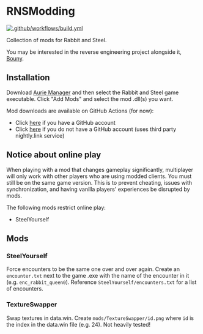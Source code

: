 # RNSModding

[![.github/workflows/build.yml](https://github.com/NotNite/RNSModding/actions/workflows/build.yml/badge.svg?branch=main)](https://github.com/NotNite/RNSModding/actions/workflows/build.yml)

Collection of mods for Rabbit and Steel.

You may be interested in the reverse engineering project alongside it, [Bouny](https://github.com/NotNite/Bouny).

## Installation

Download [Aurie Manager](https://github.com/AurieFramework/Aurie/releases/latest) and then select the Rabbit and Steel game executable. Click "Add Mods" and select the mod .dll(s) you want.

Mod downloads are available on GitHub Actions (for now):

- Click [here](https://github.com/NotNite/RNSModding/actions/workflows/build.yml?query=branch%3Amain) if you have a GitHub account
- Click [here](https://nightly.link/NotNite/RNSModding/workflows/build/main) if you do not have a GitHub account (uses third party nightly.link service)

## Notice about online play

When playing with a mod that changes gameplay significantly, multiplayer will only work with other players who are using modded clients. You must still be on the same game version. This is to prevent cheating, issues with synchronization, and having vanilla players' experiences be disrupted by mods.

The following mods restrict online play:

- SteelYourself

## Mods

### SteelYourself

Force encounters to be the same one over and over again. Create an `encounter.txt` next to the game .exe with the name of the encounter in it (e.g. `enc_rabbit_queen0`). Reference `SteelYourself/encounters.txt` for a list of encounters.

### TextureSwapper

Swap textures in data.win. Create `mods/TextureSwapper/id.png` where `id` is the index in the data.win file (e.g. 24). Not heavily tested!
